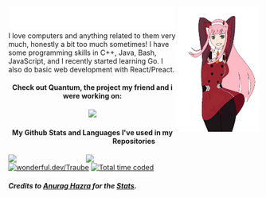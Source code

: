 <img align="right" src="./assets/ZeroTwoDancing.gif" width="33%" />
<div>
  <div align="center">
    <img src="./assets/title.svg" width="66%" />
  </div>
  I love computers and anything related to them very much, honestly a bit too much sometimes!
  I have some programming skills in C++, Java, Bash, JavaScript, and I recently started learning Go.
  I also do basic web development with React/Preact.

  <h4 align="center">Check out Quantum, the project my friend and i were working on:</h4>
  <p align="center">
    <a href="../../../../imnaK/quantum">
      <picture>
        <source media="(prefers-color-scheme: dark)" srcset="https://github-readme-stats.vercel.app/api/pin/?username=imnak&repo=quantum&show_owner=true&theme=github_dark_dimmed" />
        <source media="(prefers-color-scheme: light), (prefers-color-scheme: no-preference)" srcset="https://github-readme-stats.vercel.app/api/pin/?username=imnak&repo=quantum&show_owner=true" />
        <img width="42%" src="https://github-readme-stats.vercel.app/api/pin/?username=imnak&repo=quantum&show_owner=true" />
      </picture>
    </a>
  </p>
  <h4 align="center">My Github Stats and Languages I've used in my Repositories</h4>
</div>
<div>
  <picture>
    <source media="(prefers-color-scheme: dark)" srcset="https://github-readme-stats.vercel.app/api?username=Traube1000101&custom_title=My&nbsp;Stats&hide_rank=true&show_icons=true&theme=github_dark_dimmed" />
    <source media="(prefers-color-scheme: light), (prefers-color-scheme: no-preference)" srcset="https://github-readme-stats.vercel.app/api?username=Traube1000101&hide_rank=true&show_icons=true" />
    <img width="31%" align="left" src="https://github-readme-stats.vercel.app/api?username=Traube1000101&hide_rank=true&show_icons=true" />
  </picture>
  <picture>
    <source media="(prefers-color-scheme: dark)" srcset="https://github-readme-stats.vercel.app/api/top-langs/?username=Traube1000101&custom_title=Repo&nbsp;Languages&hide_rank=true&theme=github_dark_dimmed" />
    <source media="(prefers-color-scheme: light), (prefers-color-scheme: no-preference)" srcset="https://github-readme-stats.vercel.app/api?username=Traube1000101&hide_rank=true&show_icons=true" />
    <img width="31%" align="left" src="https://github-readme-stats.vercel.app/api?username=Traube1000101&hide_rank=true&show_icons=true" />
  </picture>
</div>
<div>
  &emsp;
  <br />
  <a href="https://wonderful.dev/Traube"><img alt="wonderful.dev/Traube" src="https://img.shields.io/badge/wonderful.dev-%23555?style=flat" /></a>&nbsp;<a href="https://wakatime.com/@71d22b23-f875-461a-8f05-24a0e42d708e"
    ><img src="https://wakatime.com/badge/user/71d22b23-f875-461a-8f05-24a0e42d708e.svg" title="My total time coded since Aug 1 2023" alt="Total time coded"
  /></a>
</div>

<h5 align="left">Credits to <a href="https://github.com/anuraghazra">Anurag Hazra</a> for the <a href="https://github.com/anuraghazra/github-readme-stats">Stats</a>.</h5>
